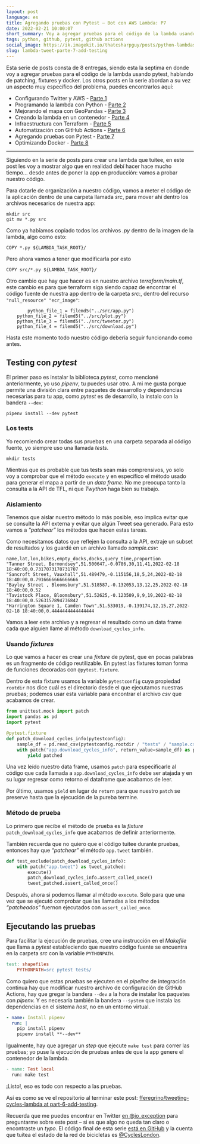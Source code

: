 ```yaml
---
layout: post
language: es
title: Agregando pruebas con Pytest – Bot con AWS Lambda: P7
date: 2022-02-21 10:00:07
short_summary: Voy a agregar pruebas para el código de la lambda usando pytest, hablando de patching, fixtures y docker.
tags: python, github, pytest, github actions
social_image: https://ik.imagekit.io/thatcsharpguy/posts/python-lambdas/7-testing-with-pytest.jpg
slug: lambda-tweet-parte-7-add-testing
--- 
```


Esta serie de posts consta de 8 entregas, siendo esta la septima en donde voy a agregar pruebas para el código de la lambda usando pytest, hablando de patching, fixtures y docker. Los otros posts en la serie abordan a su vez un aspecto muy específico del problema, puedes encontrarlos aquí:

 - Configurando Twitter y AWS - [Parte 1](/lambda-tweet-parte-1-github-aws-twitter)
 - Programando la lambda con Python - [Parte 2](/lambda-tweet-parte-2-python)
 - Mejorando el mapa con GeoPandas - [Parte 3](/lambda-tweet-parte-3-mapas-geopandas)
 - Creando la lambda en un contenedor - [Parte 4](/lambda-tweet-parte-4-contenedor-lambda)
 - Infraestructura con Terraform - [Parte 5](/lambda-tweet-parte-5-terraform)
 - Automatización con GitHub Actions - [Parte 6](/lambda-tweet-parte-6-github-actions)
 - Agregando pruebas con Pytest - [Parte 7](/lambda-tweet-parte-7-add-testing)
 - Optimizando Docker - [Parte 8](/lambda-tweet-parte-8-optimizando-docker)

---

Siguiendo en la serie de posts para crear una lambda que tuitee, en este post les voy a mostrar algo que en realidad debí hacer hace mucho tiempo... desde antes de poner la app en producción: vamos a probar nuestro código.

Para dotarle de organización a nuestro código, vamos a meter el código de la aplicación dentro de una carpeta llamada *src*, para mover ahí dentro los archivos necesarios de nuestra app:

```shell
mkdir src
git mv *.py src
```

Como ya habíamos copiado todos los archivos *.py* dentro de la imagen de la lambda, algo como esto:

```docker
COPY *.py ${LAMBDA_TASK_ROOT}/
```

Pero ahora vamos a tener que modificarla por esto

```docker
COPY src/*.py ${LAMBDA_TASK_ROOT}/
```

Otro cambio que hay que hacer es en nuestro archivo *terraform/main.tf*, este cambio es para que terraform siga siendo capaz de encontrar el código fuente de nuestra app dentro de la carpeta *src*:, dentro del recurso `"null_resource" "ecr_image"`:

```shell
		python_file_1 = filemd5("../src/app.py")
    python_file_2 = filemd5("../src/plot.py")
    python_file_3 = filemd5("../src/tweeter.py")
    python_file_4 = filemd5("../src/download.py")
```

Hasta este momento todo nuestro código debería seguir funcionando como antes.

## Testing con *pytest*

El primer paso es instalar la biblioteca *pytest*, como mencioné anteriormente, yo uso *pipenv*, tu puedes usar otro. A mi me gusta porque permite una división clara entre paquetes de desarrollo y dependencias necesarias para tu app, como *pytest* es de desarrollo, la instalo con la bandera `--dev`:

```shell
pipenv install --dev pytest
```

### Los tests

Yo recomiendo crear todas sus pruebas en una carpeta separada al código fuente, yo siempre uso una llamada *tests*.

```shell
mkdir tests
```

Mientras que es probable que tus tests sean más comprensivos, yo solo voy a comprobar que el método `execute` y en específico el método usado para generar el mapa a partir de un *data frame*. No me preocupa tanto la consulta a la API de TFL, ni que *Twython* haga bien su trabajo.

### Aislamiento

Tenemos que aislar nuestro método lo más posible, eso implica evitar que se consulte la API externa y evitar que algún Tweet sea generado. Para esto vamos a *“patchear”* los métodos que hacen estas tareas. 

Como necesitamos datos que reflejen la consulta a la API, extraje un subset de resultados y los guardé en un archivo llamado *sample.csv*:

```
name,lat,lon,bikes,empty_docks,docks,query_time,proportion
"Tanner Street, Bermondsey",51.500647,-0.0786,30,11,41,2022-02-18 18:40:00,0.7317073170731707
"Sancroft Street, Vauxhall",51.489479,-0.115156,18,5,24,2022-02-18 18:40:00,0.7916666666666666
"Bayley Street , Bloomsbury",51.518587,-0.132053,13,12,25,2022-02-18 18:40:00,0.52
"Tavistock Place, Bloomsbury",51.52625,-0.123509,9,9,19,2022-02-18 18:40:00,0.5263157894736842
"Harrington Square 1, Camden Town",51.533019,-0.139174,12,15,27,2022-02-18 18:40:00,0.4444444444444444
```

Vamos a leer este archivo y a regresar el resultado como un data frame cada que alguien llame al método `download_cycles_info`.

### Usando *fixtures*

Lo que vamos a hacer es crear una *fixture* de pytest, que en pocas palabras es un fragmento de código reutilizable. En pytest las fixtures toman forma de funciones decoradas con `@pytest.fixture`.

Dentro de esta fixture usamos la variable `pytestconfig` cuya propiedad `rootdir` nos dice cuál es el directorio desde el que ejecutamos nuestras pruebas; podemos usar esta variable para encontrar el archivo *csv* que acabamos de crear.

```python
from unittest.mock import patch
import pandas as pd
import pytest

@pytest.fixture
def patch_download_cycles_info(pytestconfig):
    sample_df = pd.read_csv(pytestconfig.rootdir / "tests" / "sample.csv")
    with patch("app.download_cycles_info", return_value=sample_df) as patched:
        yield patched
```

Una vez leído nuestro data frame, usamos `patch` para especificarle al código que cada llamada a `app.download_cycles_info` debe ser atajada y en su lugar regresar como retorno el dataframe que acabamos de leer. 

Por último, usamos `yield` en lugar de `return` para que nuestro `patch` se preserve hasta que la ejecución de la pureba termine.

### Método de prueba

Lo primero que recibe el método de prueba es la *fixture* `patch_download_cycles_info` que acabamos de definir anteriormente.

También recuerda que no quiero que el código tuitee durante pruebas, entonces hay que *“patchear”* el método `app.tweet` también.

```python
def test_exclude(patch_download_cycles_info):
    with patch("app.tweet") as tweet_patched:
        execute()
        patch_download_cycles_info.assert_called_once()
        tweet_patched.assert_called_once()
```

Después, ahora si podemos llamar al método `execute`. Solo para que una vez que se ejecutó comprobar que las llamadas a los métodos *“patcheados”* fuernon ejecutados con `assert_called_once`.

## Ejecutando las pruebas

Para facilitar la ejecución de pruebas, cree una instrucción en el *Makefile* que llama a *pytest* estableciendo que nuestro código fuente se encuentra en la carpeta *src* con la variable `PYTHONPATH`.

```makefile
test: shapefiles
	PYTHONPATH=src pytest tests/
```

Como quiero que estas pruebas se ejecuten en el *pipeline* de integración continua hay que modificar nuestro archivo de configuración de GitHub Actions, hay que gregar la bandera `--dev` a la hora de instalar los paquetes con *pipenv.* Y es necesaria también la bandera `--system` que instala las dependencias en el sistema *host*, no en un entorno virtual.

```yaml
- name: Install pipenv
  run: |
    pip install pipenv
    pipenv install **--dev**
```

Igualmente, hay que agregar un *step* que ejecute `make test` para correr las pruebas; yo puse la ejecución de pruebas antes de que la app genere el contenedor de la lambda.

```makefile
- name: Test local
  run: make test
```

¡Listo!, eso es todo con respecto a las pruebas.

Así es como se ve el repositorio al terminar este post: [fferegrino/tweeting-cycles-lambda at part-6-add-testing](https://github.com/fferegrino/tweeting-cycles-lambda/tree/part-6-add-testing).

Recuerda que me puedes encontrar en Twitter [en @io_exception](https://twitter.com/io_exception) para preguntarme sobre este post – si es que algo no queda tan claro o encontraste un *typo*. El código final de esta serie [está en GitHub](https://github.com/fferegrino/tweeting-cycles-lambda) y la cuenta que tuitea el estado de la red de bicicletas es [@CyclesLondon](https://twitter.com/CyclesLondon).